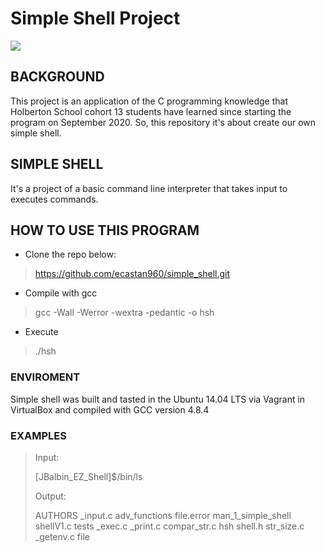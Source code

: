 # Simple Shell Project

![](https://uspto.report/TM/88044926/mark)

## BACKGROUND

This project is an application of the C programming knowledge that Holberton School cohort 13 students have learned since starting the program on September 2020. So, this repository it's about create our own simple shell.

## SIMPLE SHELL

It's a project of a basic command line interpreter that takes input to executes commands.

## HOW TO USE THIS PROGRAM

- Clone the repo below:

> https://github.com/ecastan960/simple_shell.git

- Compile with gcc

> gcc -Wall -Werror -wextra -pedantic -o hsh

- Execute

> ./hsh

### ENVIROMENT

Simple shell was built and tasted in the Ubuntu 14.04 LTS via Vagrant in VirtualBox and compiled with GCC version 4.8.4

### EXAMPLES

> Input:
>
> [JBalbin_EZ_Shell]$/bin/ls
> 
> Output:
>
> AUTHORS _input.c adv_functions file.error  man_1_simple_shell shellV1.c tests
> _exec.c _print.c compar_str.c  hsh shell.h str_size.c         _getenv.c file
> 
